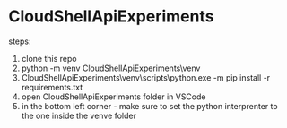 # CloudShellApiExperiments

steps:

1. clone this repo
2. python -m venv CloudShellApiExperiments\venv
3. CloudShellApiExperiments\venv\scripts\python.exe -m pip install -r requirements.txt
4. open CloudShellApiExperiments folder in VSCode
5. in the bottom left corner - make sure to set the python interprenter to the one inside the venve folder

